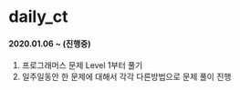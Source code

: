 # daily_ct

#### 2020.01.06 ~ (진행중)

1. 프로그래머스 문제 Level 1부터 풀기
2. 일주일동안 한 문제에 대해서 각각 다른방법으로 문제 풀이 진행

<!--stackedit_data:
eyJoaXN0b3J5IjpbLTIwMDA1MTc0NjRdfQ==
-->